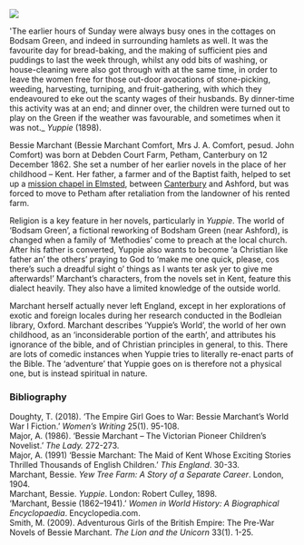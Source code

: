 <a href="https://beta.kent-maps.online"><img src="https://beta.kent-maps.online/juncture/ve-button.png"></a>
<param ve-config title="Bessie Marchant (1862-1941)" author="Laura Allen" layout="vtl" banner="https://raw.githubusercontent.com/kent-map/images/main/banners/19c.jpg" description="Bessie Marchant, children's author was born in Petham.">

<param ve-entity eid="Q2678184" aliases="Petham">

'The earlier hours of Sunday were always busy ones in the cottages on Bodsam Green, and indeed in surrounding hamlets as well. It was the favourite day for bread-baking, and the making of sufficient pies and puddings to last the week through, whilst any odd bits of washing, or house-cleaning were also got through with at the same time, in order to leave the women free for those out-door avocations of stone-picking, weeding, harvesting, turniping, and fruit-gathering, with which they endeavoured to eke out the scanty wages of their husbands. By dinner-time this activity was at an end; and dinner over, the children were turned out to play on the Green if the weather was favourable, and sometimes when it was not._ _Yuppie_ (1898).
<param ve-image url="https://stor.artstor.org/stor/cdf378d5-b3b4-4dc5-ade6-7081899da0b4" label="Bodsham, Kent" attribution="Martin Crowther">
<param ve-image url="https://stor.artstor.org/stor/583b0092-6214-4137-985b-ac9062374c5a" label="The Timber Batts, at Bodsham" attribution="Martin Crowther">

Bessie Marchant (Bessie Marchant Comfort, Mrs J. A. Comfort, pesud. John Comfort) was born at Debden Court Farm, Petham, Canterbury on 12 December 1862. She set a number of her earlier novels in the place of her childhood – Kent. Her father, a farmer and of the Baptist faith, helped to set up a [mission chapel in Elmsted](http://www.hastingleigh.com/hast-chapel.html), between [Canterbury](/19c/19c-canterbury) and Ashford, but was forced to move to Petham after retaliation from the landowner of his rented farm. 
<param ve-image url="https://stor.artstor.org/stor/e4695031-8e15-4353-8dda-d963f4faffe2" label="Debden Court Farm, Petham" attribution="Photograph by Alan Major. International Centre for Victorian Women Writers">
<param ve-image url="https://stor.artstor.org/stor/819746fc-e928-49b6-821d-737eff8dd233" label="Debden Court Farm, Petham" attribution="By kind permission of Fiona Castle">

Religion is a key feature in her novels, particularly in _Yuppie_.  The world of ‘Bodsam Green’, a fictional reworking of Bodsham Green (near Ashford), is changed when a family of ‘Methodies’ come to preach at the local church. After his father is converted, Yuppie also wants to become ‘a Christian like father an’ the others’ praying to God to ‘make me one quick, please, cos there’s such a dreadful sight o’ things as I wants ter ask yer to give me afterwards!’ Marchant’s characters, from the novels set in Kent, feature this dialect heavily. They also have a limited knowledge of the outside world. 
<param ve-image url="https://stor.artstor.org/stor/fc84476f-7ebd-4a97-a34e-5682e8b71386" label="Mission Chapel, Elmsted, 1988" attribution="Photographed by Alan Major. International Centre for Victorian Women Writers">

Marchant herself actually never left England, except in her explorations of exotic and foreign locales during her research conducted in the Bodleian library, Oxford. Marchant describes ‘Yuppie’s World’, the world of her own childhood, as an ‘inconsiderable portion of the earth’, and attributes his ignorance of the bible, and of Christian principles in general, to this. There are lots of comedic instances when Yuppie tries to literally re-enact parts of the Bible.  The ‘adventure’ that Yuppie goes on is therefore not a physical one, but is instead spiritual in nature.
<param ve-image url="https://stor.artstor.org/stor/84593176-a81c-44bd-be33-1b4167714405" label="Bessie Marchant" attribution="International Centre for Victorian Women Writers">

### Bibliography

Doughty, T. (2018). ‘The Empire Girl Goes to War: Bessie Marchant’s World War I Fiction.’ _Women’s Writing_ 25(1). 95-108.   
Major, A. (1986). ‘Bessie Marchant – The Victorian Pioneer Children’s Novelist.’ _The Lady._ 272-273.   
Major, A. (1991) ‘Bessie Marchant: The Maid of Kent Whose Exciting Stories Thrilled Thousands of English Children.’ _This England_. 30-33.   
Marchant, Bessie. _Yew Tree Farm: A Story of a Separate Career_. London, 1904.   
Marchant, Bessie. _Yuppie_. London: Robert Culley, 1898.   
‘Marchant, Bessie (1862–1941).’ _Women in World History: A Biographical Encyclopaedia_. Encyclopedia.com.   
Smith, M. (2009). Adventurous Girls of the British Empire: The Pre-War Novels of Bessie Marchant. _The Lion and the Unicorn_ 33(1). 1-25.   
<param ve-image url="https://stor.artstor.org/stor/b257f31e-8685-4abc-8585-4393b1c4fd9f" label="Debden Court Farm" attribution="By kind permission of Fiona Castle">
